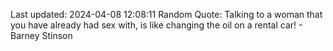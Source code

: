 Last updated: 2024-04-08 12:08:11
Random Quote: Talking to a woman that you have already had sex with, is like changing the oil on a rental car! - Barney Stinson